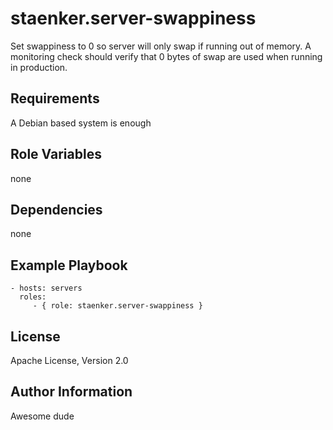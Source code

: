staenker.server-swappiness
=========

Set swappiness to 0 so server will only swap if running out of memory. A
monitoring check should verify that 0 bytes of swap are used when running
in production.

Requirements
------------

A Debian based system is enough

Role Variables
--------------

none

Dependencies
------------

none

Example Playbook
----------------

    - hosts: servers
      roles:
         - { role: staenker.server-swappiness }

License
-------

Apache License, Version 2.0

Author Information
------------------

Awesome dude
